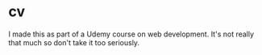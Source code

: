# cv

I made this as part of a Udemy course on web development. It's not really that much so don't take it too seriously.
